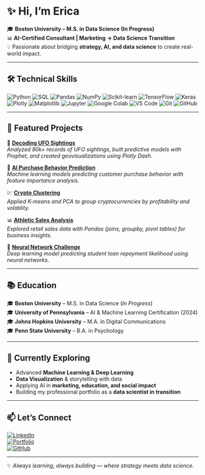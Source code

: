 # ✨ Hi, I’m Erica   

🎓 **Boston University – M.S. in Data Science (In Progress)**  
📊 **AI-Certified Consultant | Marketing → Data Science Transition**  
💡 Passionate about bridging **strategy, AI, and data science** to create real-world impact.  

---

## 🛠️ Technical Skills  

![Python](https://img.shields.io/badge/Python-3776AB?style=flat&logo=python&logoColor=white)
![SQL](https://img.shields.io/badge/SQL-336791?style=flat&logo=postgresql&logoColor=white)
![Pandas](https://img.shields.io/badge/Pandas-150458?style=flat&logo=pandas&logoColor=white)
![NumPy](https://img.shields.io/badge/Numpy-013243?style=flat&logo=numpy&logoColor=white)
![Scikit-learn](https://img.shields.io/badge/Scikit--Learn-F7931E?style=flat&logo=scikit-learn&logoColor=white)
![TensorFlow](https://img.shields.io/badge/TensorFlow-FF6F00?style=flat&logo=tensorflow&logoColor=white)
![Keras](https://img.shields.io/badge/Keras-D00000?style=flat&logo=keras&logoColor=white)
![Plotly](https://img.shields.io/badge/Plotly-3F4F75?style=flat&logo=plotly&logoColor=white)
![Matplotlib](https://img.shields.io/badge/Matplotlib-11557c?style=flat&logo=python&logoColor=white)
![Jupyter](https://img.shields.io/badge/Jupyter-F37626?style=flat&logo=jupyter&logoColor=white)
![Google Colab](https://img.shields.io/badge/Google%20Colab-F9AB00?style=flat&logo=googlecolab&logoColor=white)
![VS Code](https://img.shields.io/badge/VS%20Code-007ACC?style=flat&logo=visualstudiocode&logoColor=white)
![Git](https://img.shields.io/badge/Git-F05032?style=flat&logo=git&logoColor=white)
![GitHub](https://img.shields.io/badge/GitHub-181717?style=flat&logo=github&logoColor=white)

---

## 🚀 Featured Projects  

🔭 [**Decoding UFO Sightings**](#)  
*Analyzed 80k+ records of UFO sightings, built predictive models with Prophet, and created geovisualizations using Plotly Dash.*  

🛒 [**AI Purchase Behavior Prediction**](#)  
*Machine learning models predicting customer purchase behavior with feature importance analysis.*  

💹 [**Crypto Clustering**](#)  
*Applied K-means and PCA to group cryptocurrencies by profitability and volatility.*  

📊 [**Athletic Sales Analysis**](#)  
*Explored retail sales data with Pandas (joins, groupby, pivot tables) for business insights.*  

🧠 [**Neural Network Challenge**](#)  
*Deep learning model predicting student loan repayment likelihood using neural networks.*  

---

## 📚 Education  

🎓 **Boston University** – M.S. in Data Science (*In Progress*)  
🎓 **University of Pennsylvania** – AI & Machine Learning Certification (2024)  
🎓 **Johns Hopkins University** – M.A. in Digital Communications  
🎓 **Penn State University** – B.A. in Psychology  

---

## 🌟 Currently Exploring  

- Advanced **Machine Learning & Deep Learning**  
- **Data Visualization** & storytelling with data  
- Applying AI in **marketing, education, and social impact**  
- Building my professional portfolio as a **data scientist in transition**  

---

## 📫 Let’s Connect  

[![LinkedIn](https://img.shields.io/badge/LinkedIn-0A66C2?style=flat&logo=linkedin&logoColor=white)](https://www.linkedin.com/in/ericayanoshak/)  
[![Portfolio](https://img.shields.io/badge/Website-000000?style=flat&logo=About.me&logoColor=white)](http://ericayanoshak.com)  
[![GitHub](https://img.shields.io/badge/GitHub-181717?style=flat&logo=github&logoColor=white)](https://github.com/EricaYanoshak)  

---

✨ *Always learning, always building — where strategy meets data science.*  
